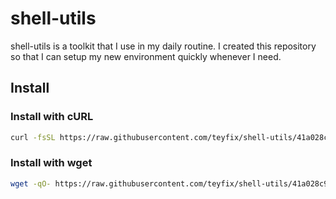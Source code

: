 # shell-utils

shell-utils is a toolkit that I use in my daily routine. I created this
repository so that I can setup my new environment quickly whenever I need.

## Install

### Install with cURL

```sh
curl -fsSL https://raw.githubusercontent.com/teyfix/shell-utils/41a028c91cf16aa1bd19113dc0e6b3565d119a63/install.sh | bash
```

### Install with wget

```sh
wget -qO- https://raw.githubusercontent.com/teyfix/shell-utils/41a028c91cf16aa1bd19113dc0e6b3565d119a63/install.sh | bash
```

